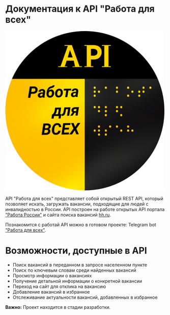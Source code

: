# Документация к API "Работа для всех"


<img src="pictures\1732094330925.png" alt="На сером фоне надпись в три строки: Работа для всех, API и Работа для всех по брайлю" width="500" height="500">

API "Работа для всех" представляет собой открытый REST API, который позволяет искать, загружать 
вакансии, подходящие для людей с инвалидностью в России. API построен на работе открытых API портала <a href="https://trudvsem.ru/">"Работа России"</a> и сайта поиска вакансий <a href="https://hh.ru/">hh.ru</a>.  

Познакомится с работай API можно в готовом проекте: Telegram bot <a href="https://t.me/work_for_all_people_bot">"Работа для всех"</a>.


# Возможности, доступные в API

<ul>
  <li>Поиск вакансий в переданном в запросе населенном пункте</li>
  <li>Поиск по ключевым словам среди найденных вакансий</li>
  <li>Просмотр информации о вакансиях</li>
  <li>Получение детальной информации о конкретной вакансии</li>
  <li>Переход на сайт для отклика на вакансию</li>
  <li>Добавление вакансий в избранное</li>
  <li>Отслеживание актуальности вакансий, добавленных в избранное</li>
</ul>

**Важно:** Проект находится в стадии разработки.

